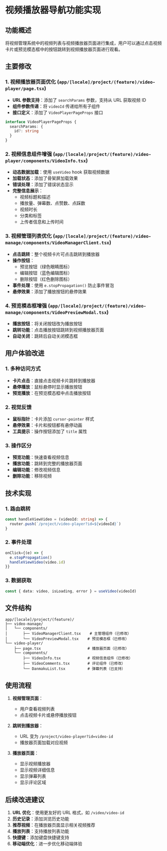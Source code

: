 # 视频播放器导航功能实现

## 功能概述

将视频管理系统中的视频列表与视频播放器页面进行集成，用户可以通过点击视频卡片或预览模态框中的按钮跳转到视频播放器页面进行观看。

## 主要修改

### 1. 视频播放器页面优化 (`app/[locale]/project/(feature)/video-player/page.tsx`)

- **URL 参数支持**：添加了 `searchParams` 参数，支持从 URL 获取视频 ID
- **组件参数传递**：将 `videoId` 传递给所有子组件
- **接口定义**：添加了 `VideoPlayerPageProps` 接口

```typescript
interface VideoPlayerPageProps {
  searchParams: {
    id?: string
  }
}
```

### 2. 视频信息组件增强 (`app/[locale]/project/(feature)/video-player/components/VideoInfo.tsx`)

- **动态数据加载**：使用 `useVideo` hook 获取视频数据
- **加载状态**：添加了骨架屏加载效果
- **错误处理**：添加了错误状态显示
- **完整信息展示**：
  - 视频标题和描述
  - 播放量、弹幕数、点赞数、点踩数
  - 视频时长
  - 分类和标签
  - 上传者信息和上传时间

### 3. 视频管理列表优化 (`app/[locale]/project/(feature)/video-manage/components/VideoManagerClient.tsx`)

- **点击跳转**：整个视频卡片可点击跳转到播放器
- **操作按钮**：
  - 预览按钮（绿色眼睛图标）
  - 编辑按钮（蓝色编辑图标）
  - 删除按钮（红色删除图标）
- **事件处理**：使用 `e.stopPropagation()` 防止事件冒泡
- **悬停效果**：添加了播放按钮的悬停效果

### 4. 预览模态框增强 (`app/[locale]/project/(feature)/video-manage/components/VideoPreviewModal.tsx`)

- **播放按钮**：将关闭按钮改为播放按钮
- **跳转功能**：点击播放按钮跳转到视频播放器页面
- **自动关闭**：跳转后自动关闭模态框

## 用户体验改进

### 1. 多种访问方式

- **卡片点击**：直接点击视频卡片跳转到播放器
- **悬停播放**：鼠标悬停时显示播放按钮
- **预览播放**：在预览模态框中点击播放按钮

### 2. 视觉反馈

- **鼠标指针**：卡片添加 `cursor-pointer` 样式
- **悬停效果**：卡片和按钮都有悬停动画
- **工具提示**：操作按钮添加了 `title` 属性

### 3. 操作区分

- **预览功能**：快速查看视频信息
- **播放功能**：跳转到完整的播放器页面
- **编辑功能**：修改视频信息
- **删除功能**：移除视频

## 技术实现

### 1. 路由跳转

```typescript
const handleViewVideo = (videoId: string) => {
  router.push(`/project/video-player?id=${videoId}`)
}
```

### 2. 事件处理

```typescript
onClick={(e) => {
  e.stopPropagation()
  handleViewVideo(video.id)
}}
```

### 3. 数据获取

```typescript
const { data: video, isLoading, error } = useVideo(videoId)
```

## 文件结构

```
app/[locale]/project/(feature)/
├── video-manage/
│   └── components/
│       ├── VideoManagerClient.tsx    # 主管理组件（已修改）
│       └── VideoPreviewModal.tsx    # 预览模态框（已修改）
└── video-player/
    ├── page.tsx                     # 播放器页面（已修改）
    └── components/
        ├── VideoInfo.tsx            # 视频信息组件（已修改）
        ├── VideoComments.tsx        # 评论组件（已修改）
        └── DanmakuList.tsx          # 弹幕列表（已支持）
```

## 使用流程

1. **视频管理页面**：

   - 用户查看视频列表
   - 点击视频卡片或悬停播放按钮

2. **跳转到播放器**：

   - URL 变为 `/project/video-player?id=video-id`
   - 播放器页面加载对应视频

3. **播放器页面**：
   - 显示视频播放器
   - 显示视频详细信息
   - 显示弹幕列表
   - 显示评论区域

## 后续改进建议

1. **URL 优化**：使用更友好的 URL 格式，如 `/video/video-id`
2. **历史记录**：添加浏览历史功能
3. **推荐视频**：在播放器页面显示相关视频推荐
4. **播放列表**：支持播放列表功能
5. **快捷键**：添加键盘快捷键支持
6. **移动端优化**：进一步优化移动端体验
